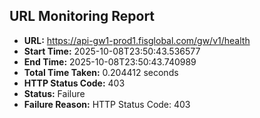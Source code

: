 ## URL Monitoring Report

- **URL:** https://api-gw1-prod1.fisglobal.com/gw/v1/health
- **Start Time:** 2025-10-08T23:50:43.536577
- **End Time:** 2025-10-08T23:50:43.740989
- **Total Time Taken:** 0.204412 seconds
- **HTTP Status Code:** 403
- **Status:** Failure
- **Failure Reason:** HTTP Status Code: 403

